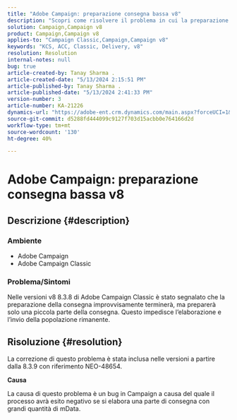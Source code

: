 ```yaml
---
title: "Adobe Campaign: preparazione consegna bassa v8"
description: "Scopri come risolvere il problema in cui la preparazione della consegna termina improvvisamente, preparando solo una piccola parte della consegna."
solution: Campaign,Campaign v8
product: Campaign,Campaign v8
applies-to: "Campaign Classic,Campaign,Campaign v8"
keywords: "KCS, ACC, Classic, Delivery, v8"
resolution: Resolution
internal-notes: null
bug: true
article-created-by: Tanay Sharma .
article-created-date: "5/13/2024 2:15:51 PM"
article-published-by: Tanay Sharma .
article-published-date: "5/13/2024 2:41:33 PM"
version-number: 3
article-number: KA-21226
dynamics-url: "https://adobe-ent.crm.dynamics.com/main.aspx?forceUCI=1&pagetype=entityrecord&etn=knowledgearticle&id=c1e55a47-3311-ef11-9f8a-6045bd02b206"
source-git-commit: d5288fd444099c9127f703d15acbb0e764166d2d
workflow-type: tm+mt
source-wordcount: '130'
ht-degree: 40%

---
```


# Adobe Campaign: preparazione consegna bassa v8

## Descrizione {#description}


### Ambiente

- Adobe Campaign
- Adobe Campaign Classic


### Problema/Sintomi

Nelle versioni v8 8.3.8 di Adobe Campaign Classic è stato segnalato che la preparazione della consegna improvvisamente terminerà, ma preparerà solo una piccola parte della consegna. Questo impedisce l’elaborazione e l’invio della popolazione rimanente.


## Risoluzione {#resolution}


La correzione di questo problema è stata inclusa nelle versioni a partire dalla 8.3.9 con riferimento NEO-48654.

<b>Causa</b>

La causa di questo problema è un bug in Campaign a causa del quale il processo avrà esito negativo se si elabora una parte di consegna con grandi quantità di mData.
